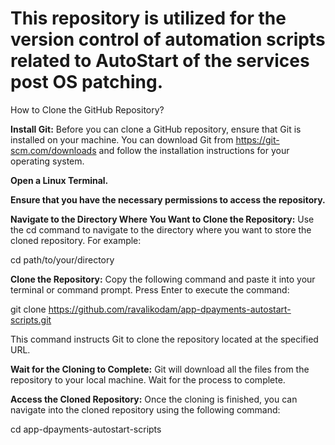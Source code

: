 # This repository is utilized for the version control of automation scripts related to AutoStart of the services post OS patching.

How to Clone the GitHub Repository?

**Install Git:**
Before you can clone a GitHub repository, ensure that Git is installed on your machine. You can download Git from https://git-scm.com/downloads  and follow the installation instructions for your operating system.

**Open a Linux Terminal.**

**Ensure that you have the necessary permissions to access the repository.**

**Navigate to the Directory Where You Want to Clone the Repository:**
Use the cd command to navigate to the directory where you want to store the cloned repository. For example:

cd path/to/your/directory

**Clone the Repository:**
Copy the following command and paste it into your terminal or command prompt. Press Enter to execute the command:

git clone <https://github.com/ravalikodam/app-dpayments-autostart-scripts.git>

This command instructs Git to clone the repository located at the specified URL.

**Wait for the Cloning to Complete:**
Git will download all the files from the repository to your local machine. Wait for the process to complete.

**Access the Cloned Repository:**
Once the cloning is finished, you can navigate into the cloned repository using the following command:

cd app-dpayments-autostart-scripts
